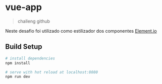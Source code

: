 # vue-app

> challeng github

Neste desafio foi utilizado como estilizador dos componentes [Element.io](https://element.eleme.io/#/en-US)

## Build Setup

``` bash
# install dependencies
npm install

# serve with hot reload at localhost:8080
npm run dev
